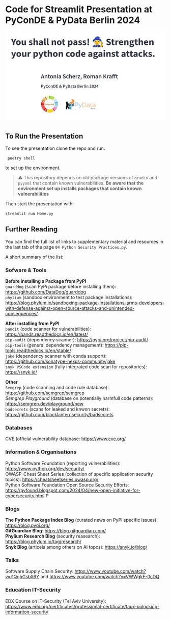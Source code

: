 # Code for Streamlit Presentation at PyConDE & PyData Berlin 2024 

![alt text](./pages/assets/mainpage.png " ")

## To Run the Presentation
To see the presentation clone the repo and run:

     poetry shell

to set up the environment.

> ⚠️ This repository depends on old package versions of ```gradio``` and ```pyyaml``` that contain known vulnerabilities. **Be aware that the environment set up installs packages that contain known vulnerabilities** 

Then start the presentation with:

    streamlit run Home.py


## Further Reading
You can find the full list of links to supplementary material and resources in the last tab of the page ```04 Python Security Practices.py```.

A short summary of the list:

### Sofware & Tools

**Before installing a Package from PyPI**  
```guarddog``` (scan PyPi package before installing them):
https://github.com/DataDog/guarddog  
```phylium``` (sandbox environment to test package installations):  https://blog.phylum.io/sandboxing-package-installations-arms-developers-with-defense-against-open-source-attacks-and-unintended-consequences/  

**After installing from PyPI**  
```bandit``` (code scanner for vulnerabilities): https://bandit.readthedocs.io/en/latest/  
```pip-audit``` (dependency scanner): https://pypi.org/project/pip-audit/  
```pip-tools``` (general dependency management): https://pip-tools.readthedocs.io/en/stable/  
```jake``` (dependency scanner with conda support): https://github.com/sonatype-nexus-community/jake  
```snyk VSCode extension``` (fully integrated code scan for repositories): https://snyk.io/  

**Other**  
```Semgrep``` (code scanning and code rule database): https://github.com/semgrep/semgrep  
*Semgrep Playground* (database on potentially harmfull code patterns): https://semgrep.dev/playground/new  
```badsecrets``` (scans for leaked and knwon secrets): https://github.com/blacklanternsecurity/badsecrets  

### Databases
CVE (official vulnerability database: https://www.cve.org/  

### Information & Organisations
Python Software Foundation (reporting vulnerabilities): https://www.python.org/dev/security/    
OWASP-Cheat Sheet Series (collection of specific application security topics): https://cheatsheetseries.owasp.org/  
Python Software Foundation Open Source Security Efforts: https://pyfound.blogspot.com/2024/04/new-open-initiative-for-cybersecurity.html P  

### Blogs
**The Python Package Index Blog** (curated news on PyPi specific issues): https://blog.pypi.org/  
**GitGuardian Blog**: https://blog.gitguardian.com/  
**Phylium Research Blog** (security reasearch): https://blog.phylum.io/tag/research/  
**Snyk Blog** (articels among others on AI topcs): https://snyk.io/blog/  

### Talks
Software Supply Chain Security: https://www.youtube.com/watch?v=i1QqhGsbX6Y and https://www.youtube.com/watch?v=VWWgkF-0cDQ   

### Education IT-Security
EDX Course on IT-Security (Tel Aviv University): https://www.edx.org/certificates/professional-certificate/taux-unlocking-information-security






